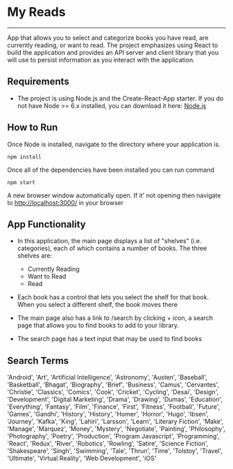 # My Reads

---
App that allows you to select and categorize books you have read, are currently reading, or want to read. The project emphasizes using React to build the application and provides an API server and client library that you will use to persist information as you interact with the application.

## Requirements
* The project is using Node.js and the Create-React-App starter. If you do not have Node >= 6.x installed, you can download it here: [Node.js](https://nodejs.org/en/)

## How to Run

Once Node is installed, navigate to the directory where your application is.
```
npm install
```

Once all of the dependencies have been installed you can run command
```
npm start
```

A new browser window automatically open. If it' not opening then navigate to [http://localhost:3000/](http://localhost:3000/) in your browser

## App Functionality
* In this application, the main page displays a list of "shelves" (i.e. categories), each of which contains a number of books. The three shelves are:
    *  Currently Reading
    *  Want to Read
    * Read

* Each book has a control that lets you select the shelf for that book. When you select a different shelf, the book moves there
* The main page also has a link to /search by clicking + icon, a search page that allows you to find books to add to your library.
* The search page has a text input that may be used to find books

## Search Terms

'Android', 'Art', 'Artificial Intelligence', 'Astronomy', 'Austen', 'Baseball', 'Basketball', 'Bhagat', 'Biography', 'Brief', 'Business', 'Camus', 'Cervantes', 'Christie', 'Classics', 'Comics', 'Cook', 'Cricket', 'Cycling', 'Desai', 'Design', 'Development', 'Digital Marketing', 'Drama', 'Drawing', 'Dumas', 'Education', 'Everything', 'Fantasy', 'Film', 'Finance', 'First', 'Fitness', 'Football', 'Future', 'Games', 'Gandhi', 'History', 'History', 'Homer', 'Horror', 'Hugo', 'Ibsen', 'Journey', 'Kafka', 'King', 'Lahiri', 'Larsson', 'Learn', 'Literary Fiction', 'Make', 'Manage', 'Marquez', 'Money', 'Mystery', 'Negotiate', 'Painting', 'Philosophy', 'Photography', 'Poetry', 'Production', 'Program Javascript', 'Programming', 'React', 'Redux', 'River', 'Robotics', 'Rowling', 'Satire', 'Science Fiction', 'Shakespeare', 'Singh', 'Swimming', 'Tale', 'Thrun', 'Time', 'Tolstoy', 'Travel', 'Ultimate', 'Virtual Reality', 'Web Development', 'iOS'
